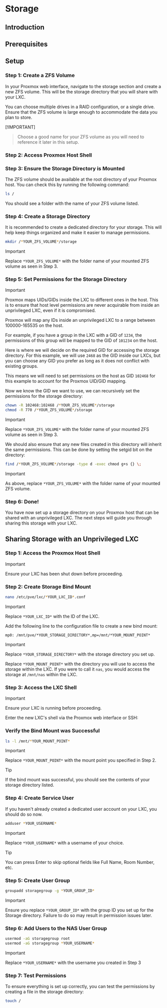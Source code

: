 # Storage

## Introduction

## Prerequisites

## Setup

### Step 1: Create a ZFS Volume
In your Proxmox web interface, navigate to the storage section and create a new ZFS volume. This will be the storage directory that you will share with your LXC.

You can choose multiple drives in a RAID configuration, or a single drive. Ensure that the ZFS volume is large enough to accommodate the data you plan to store.

[!IMPORTANT]
> Choose a good name for your ZFS volume as you will need to reference it later in this setup.

### Step 2: Access Proxmox Host Shell

### Step 3: Ensure the Storage Directory is Mounted

The ZFS volume should be available at the root directory of your Proxmox host. You can check this by running the following command:

```bash
ls /
```

You should see a folder with the name of your ZFS volume listed.

### Step 4: Create a Storage Directory
It is recommended to create a dedicated directory for your storage. This will help keep things organized and make it easier to manage permissions.

```bash
mkdir /*YOUR_ZFS_VOLUME*/storage
```
> [!IMPORTANT]
> Replace `*YOUR_ZFS_VOLUME*` with the folder name of your mounted ZFS volume as seen in Step 3.

### Step 5: Set Permissions for the Storage Directory

>[!IMPORTANT]
> Proxmox maps UIDs/GIDs inside the LXC to different ones in the host. This is to ensure that host level permissions are never acquirable from inside an unprivileged LXC, even if it is compromised.
> 
> Proxmox will map any IDs inside an unprivileged LXC to a range between 100000-165535 on the host.
> 
> For example, if you have a group in the LXC with a GID of `1234`, the permissions of this group will be mapped to the GID of `101234` on the host.

Here is where we will decide on the required GID for accessing the storage directory. For this example, we will use `2468` as the GID inside our LXCs, but you can choose any GID you prefer as long as it does not conflict with existing groups.

This means we will need to set permissions on the host as GID `102468` for this example to account for the Proxmox UID/GID mapping.

Now we know the GID we want to use, we can recursively set the permissions for the storage directory:
```bash
chown -R 102468:102468 /*YOUR_ZFS_VOLUME*/storage
chmod -R 770 /*YOUR_ZFS_VOLUME*/storage
```

> [!IMPORTANT]
> Replace `*YOUR_ZFS_VOLUME*` with the folder name of your mounted ZFS volume as seen in Step 3.

We should also ensure that any new files created in this directory will inherit the same permissions. This can be done by setting the setgid bit on the directory:

```bash
find /*YOUR_ZFS_VOLUME*/storage -type d -exec chmod g+s {} \;
```
> [!IMPORTANT]
> As above, replace `*YOUR_ZFS_VOLUME*` with the folder name of your mounted ZFS volume.

### Step 6: Done!
You have now set up a storage directory on your Proxmox host that can be shared with an unprivileged LXC. The next steps will guide you through sharing this storage with your LXC.

## Sharing Storage with an Unprivileged LXC

### Step 1: Access the Proxmox Host Shell
> [!IMPORTANT]
> Ensure your LXC has been shut down before proceeding.

### Step 2: Create Storage Bind Mount

```bash
nano /etc/pve/lxc/*YOUR_LXC_ID*.conf
```
> [!IMPORTANT]
> Replace `*YOUR_LXC_ID*` with the ID of the LXC.

Add the following line to the configuration file to create a new bind mount:

```plaintext
mp0: /mnt/pve/*YOUR_STORAGE_DIRECTORY*,mp=/mnt/*YOUR_MOUNT_POINT*
```
> [!IMPORTANT]
> Replace `*YOUR_STORAGE_DIRECTORY*` with the storage directory you set up.
> 
> Replace `*YOUR_MOUNT_POINT*` with the directory you will use to access the storage within the LXC. If you were to call it `nas`, you would access the storage at `/mnt/nas` within the LXC.

### Step 3: Access the LXC Shell
> [!IMPORTANT]
> Ensure your LXC is running before proceeding.

Enter the new LXC's shell via the Proxmox web interface or SSH:

### Verify the Bind Mount was Successful
```bash
ls -l /mnt/*YOUR_MOUNT_POINT*
```
> [!IMPORTANT]
> Replace `*YOUR_MOUNT_POINT*` with the mount point you specified in Step 2.
 
> [!TIP]
> If the bind mount was successful, you should see the contents of your storage directory listed.

### Step 4: Create Service User

If you haven't already created a dedicated user account on your LXC, you should do so now.

```bash
adduser *YOUR_USERNAME*
```
> [!IMPORTANT]
> Replace `*YOUR_USERNAME*` with a username of your choice.

> [!TIP]
> You can press Enter to skip optional fields like Full Name, Room Number, etc.

### Step 5: Create User Group
```bash
groupadd storagegroup -g *YOUR_GROUP_ID*
```
> [!IMPORTANT]  
> Ensure you replace `*YOUR_GROUP_ID*` with the group ID you set up for the Storage directory. Failure to do so may result in permission issues later.

### Step 6: Add Users to the NAS User Group
```bash
usermod -aG storagegroup root
usermod -aG storagegroup *YOUR_USERNAME*
```

> [!IMPORTANT]
> Replace `*YOUR_USERNAME*` with the username you created in Step 3

### Step 7: Test Permissions
To ensure everything is set up correctly, you can test the permissions by creating a file in the storage directory:
```bash
touch /